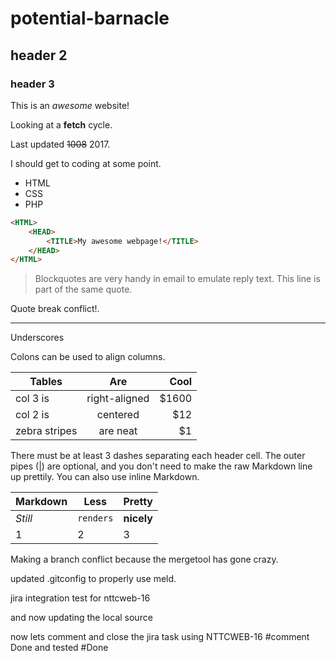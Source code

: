 # potential-barnacle
## header 2
### header 3

This is an *awesome* website!

Looking at a __fetch__ cycle.

Last updated ~~1008~~ 2017.

I should get to coding at some point.
* HTML
* CSS
* PHP

```html
<HTML>
    <HEAD>
        <TITLE>My awesome webpage!</TITLE>
    </HEAD>
</HTML>
```

> Blockquotes are very handy in email to emulate reply text.
> This line is part of the same quote.

Quote break conflict!.

___

Underscores

Colons can be used to align columns.

| Tables        | Are           | Cool  |
| ------------- |:-------------:| -----:|
| col 3 is      | right-aligned | $1600 |
| col 2 is      | centered      |   $12 |
| zebra stripes | are neat      |    $1 |

There must be at least 3 dashes separating each header cell.
The outer pipes (|) are optional, and you don't need to make the
raw Markdown line up prettily. You can also use inline Markdown.

Markdown | Less | Pretty
--- | --- | ---
*Still* | `renders` | **nicely**
1 | 2 | 3

Making a branch conflict because the mergetool has gone crazy.

updated .gitconfig to properly use meld.

jira integration test for nttcweb-16

and now updating the local source

now lets comment and close the jira task using
NTTCWEB-16 #comment Done and tested #Done
